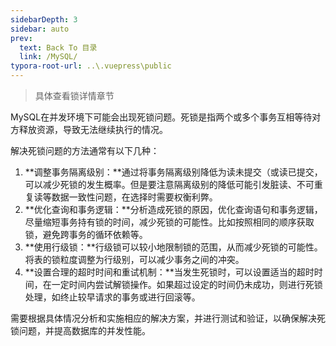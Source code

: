 ```yaml
---
sidebarDepth: 3
sidebar: auto
prev:
  text: Back To 目录
  link: /MySQL/
typora-root-url: ..\.vuepress\public
---
```




> 具体查看锁详情章节

MySQL在并发环境下可能会出现死锁问题。死锁是指两个或多个事务互相等待对方释放资源，导致无法继续执行的情况。

解决死锁问题的方法通常有以下几种：

1. **调整事务隔离级别：**通过将事务隔离级别降低为读未提交（或读已提交，可以减少死锁的发生概率。但是要注意隔离级别的降低可能引发脏读、不可重复读等数据一致性问题，在选择时需要权衡利弊。
2. **优化查询和事务逻辑：**分析造成死锁的原因，优化查询语句和事务逻辑，尽量缩短事务持有锁的时间，减少死锁的可能性。比如按照相同的顺序获取锁，避免跨事务的循环依赖等。
3. **使用行级锁：**行级锁可以较小地限制锁的范围，从而减少死锁的可能性。将表的锁粒度调整为行级别，可以减少事务之间的冲突。
4. **设置合理的超时时间和重试机制：**当发生死锁时，可以设置适当的超时时间，在一定时间内尝试解锁操作。如果超过设定的时间仍未成功，则进行死锁处理，如终止较早请求的事务或进行回滚等。

需要根据具体情况分析和实施相应的解决方案，并进行测试和验证，以确保解决死锁问题，并提高数据库的并发性能。